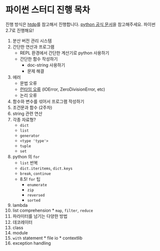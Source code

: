 # 파이썬 스터디 진행 목차

진행 방식은 [htdp][htdp]를 참고해서 진행합니다. [python 공식 문서][doc-python]을 참고해주세요. 파이썬 2.7로 진행해요!


 1. 분산 버전 관리 시스템
 2. 간단한 연산과 프로그램
    * REPL 환경에서 간단한 계산기로 python 사용하기
    * 간단한 함수 작성하기
      - doc-string 사용하기
      - 문제 해결
 3. 에러
    * 문법 오류
    * [런타임 오류][error] (IOError, ZeroDivisionError, etc)
    * 논리 오류
 4. 함수와 변수를 섞어서 프로그램 작성하기
 5. 조건문과 함수 (2주차)
 6. string 관련 연산
 7. 각종 자료형?
    * `dict`
    * `list`
    * `generator`
    * `<type 'type'>`
    * `tuple`
    * `set`
 8. python 의 `for`
    * `list` 반복
    * `dict.iteritems`, `dict.keys`
    * `break`, `continue`
    * 8.5! `for` 팁
       * `enumerate`
       * `zip`
       * `reversed`
       * `sorted`
 9. lambda
 10. list comprehension
    * `map`, `filter`, `reduce`
 11. 파라미터를 넘기는 다양한 방법
 12. 데코레이터
 13. class
 14. module
 15. `with` statement
    * file io
    * contextlib
 16. exception handling


 [htdp]: http://htdp.org
 [error]: http://docs.python.org/2/library/exceptions.html
 [doc-python]: http://docs.python.org/2.7/
